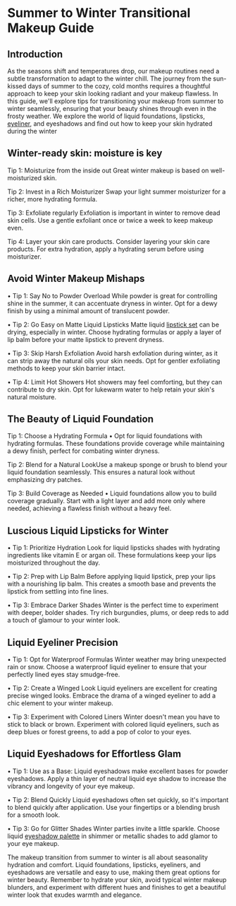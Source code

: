 # Summer to Winter Transitional Makeup Guide

## Introduction
As the seasons shift and temperatures drop, our makeup routines need a subtle transformation to adapt to the winter chill. The journey from the sun-kissed days of summer to the cozy, cold months requires a thoughtful approach to keep your skin looking radiant and your makeup flawless. In this guide, we'll explore tips for transitioning your makeup from summer to winter seamlessly, ensuring that your beauty shines through even in the frosty weather. We explore the world of liquid foundations, lipsticks, [eyeliner](https://charmacyworld.com/collections/eye-liner-products), and eyeshadows and find out how to keep your skin hydrated during the winter 

## Winter-ready skin: moisture is key 
Tip 1: Moisturize from the inside out 
Great winter makeup is based on well-moisturized skin.

Tip 2: Invest in a Rich Moisturizer 
Swap your light summer moisturizer for a richer, more hydrating formula.

Tip 3: Exfoliate regularly 
Exfoliation is important in winter to remove dead skin cells. Use a gentle exfoliant once or twice a week to keep makeup even.

Tip 4: Layer your skin care products. Consider layering your skin care products. For extra hydration, apply a hydrating serum before using moisturizer.

## Avoid Winter Makeup Mishaps
•	Tip 1: Say No to Powder Overload
While powder is great for controlling shine in the summer, it can accentuate dryness in winter. Opt for a dewy finish by using a minimal amount of translucent powder.

•	Tip 2: Go Easy on Matte Liquid Lipsticks 
Matte liquid [lipstick set](https://charmacyworld.com/pages/lip-sets) can be drying, especially in winter. Choose hydrating formulas or apply a layer of lip balm before your matte lipstick to prevent dryness.

•	Tip 3: Skip Harsh Exfoliation
Avoid harsh exfoliation during winter, as it can strip away the natural oils your skin needs. Opt for gentler exfoliating methods to keep your skin barrier intact.

•	Tip 4: Limit Hot Showers 
Hot showers may feel comforting, but they can contribute to dry skin. Opt for lukewarm water to help retain your skin's natural moisture. 

## The Beauty of Liquid Foundation
Tip 1: Choose a Hydrating Formula 
•	Opt for liquid foundations with hydrating formulas. These foundations provide coverage while maintaining a dewy finish, perfect for combating winter dryness.

Tip 2: Blend for a Natural LookUse a makeup sponge or brush to blend your liquid foundation seamlessly. This ensures a natural look without emphasizing dry patches.

Tip 3: Build Coverage as Needed
•	Liquid foundations allow you to build coverage gradually. Start with a light layer and add more only where needed, achieving a flawless finish without a heavy feel.

## Luscious Liquid Lipsticks for Winter
•	Tip 1: Prioritize Hydration Look for liquid lipsticks shades with hydrating ingredients like vitamin E or argan oil. These formulations keep your lips moisturized throughout the day. 

•	Tip 2: Prep with Lip Balm Before applying liquid lipstick, prep your lips with a nourishing lip balm. This creates a smooth base and prevents the lipstick from settling into fine lines. 

•	Tip 3: Embrace Darker Shades 
Winter is the perfect time to experiment with deeper, bolder shades. Try rich burgundies, plums, or deep reds to add a touch of glamour to your winter look.

## Liquid Eyeliner Precision
•	Tip 1: Opt for Waterproof Formulas 
Winter weather may bring unexpected rain or snow. Choose a waterproof liquid eyeliner to ensure that your perfectly lined eyes stay smudge-free. 

•	Tip 2: Create a Winged Look 
Liquid eyeliners are excellent for creating precise winged looks. Embrace the drama of a winged eyeliner to add a chic element to your winter makeup. 

•	Tip 3: Experiment with Colored Liners 
Winter doesn't mean you have to stick to black or brown. Experiment with colored liquid eyeliners, such as deep blues or forest greens, to add a pop of color to your eyes. 

## Liquid Eyeshadows for Effortless Glam
•	Tip 1: Use as a Base: 
Liquid eyeshadows make excellent bases for powder eyeshadows. Apply a thin layer of neutral liquid eye shadow to increase the vibrancy and longevity of your eye makeup. 

•	Tip 2: Blend Quickly 
Liquid eyeshadows often set quickly, so it's important to blend quickly after application. Use your fingertips or a blending brush for a smooth look. 

•	Tip 3: Go for Glitter Shades 
Winter parties invite a little sparkle. Choose liquid [eyeshadow palette](https://charmacyworld.com/products/cmc-eye-shadow-12-colors-palette) in shimmer or metallic shades to add glamor to your eye makeup. 

The makeup transition from summer to winter is all about seasonality hydration and comfort. Liquid foundations, lipsticks, eyeliners, and eyeshadows are versatile and easy to use, making them great options for winter beauty. Remember to hydrate your skin, avoid typical winter makeup blunders, and experiment with different hues and finishes to get a beautiful winter look that exudes warmth and elegance.

